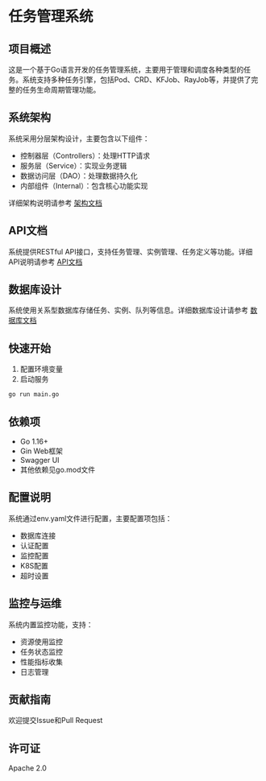 # 任务管理系统

## 项目概述

这是一个基于Go语言开发的任务管理系统，主要用于管理和调度各种类型的任务。系统支持多种任务引擎，包括Pod、CRD、KFJob、RayJob等，并提供了完整的任务生命周期管理功能。

## 系统架构

系统采用分层架构设计，主要包含以下组件：

- 控制器层（Controllers）：处理HTTP请求
- 服务层（Service）：实现业务逻辑
- 数据访问层（DAO）：处理数据持久化
- 内部组件（Internal）：包含核心功能实现

详细架构说明请参考 [架构文档](./docs/architecture.md)

## API文档

系统提供RESTful API接口，支持任务管理、实例管理、任务定义等功能。详细API说明请参考 [API文档](./docs/api.md)

## 数据库设计

系统使用关系型数据库存储任务、实例、队列等信息。详细数据库设计请参考 [数据库文档](./docs/database.md)

## 快速开始

1. 配置环境变量
2. 启动服务

```bash
go run main.go
```

## 依赖项

- Go 1.16+
- Gin Web框架
- Swagger UI
- 其他依赖见go.mod文件

## 配置说明

系统通过env.yaml文件进行配置，主要配置项包括：

- 数据库连接
- 认证配置
- 监控配置
- K8S配置
- 超时设置

## 监控与运维

系统内置监控功能，支持：

- 资源使用监控
- 任务状态监控
- 性能指标收集
- 日志管理

## 贡献指南

欢迎提交Issue和Pull Request

## 许可证

Apache 2.0
